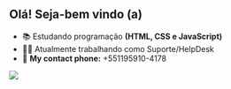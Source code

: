 ## Olá! Seja-bem vindo (a)

- 📚 Estudando programação <strong>(HTML, CSS e JavaScript)</strong>
- 👨‍💻 Atualmente trabalhando como Suporte/HelpDesk
- 📲 <strong>My contact phone:</strong> +551195910-4178

<a href="https://www.linkedin.com/in/rennan-nascimento/" target="_Blank"><img src="https://img.shields.io/badge/-LinkedIn-%230077B5?style=for-the-badge&logo=linkedin&logoColor=white" target="_Blank"></a> 
  
